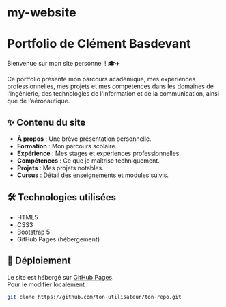 # my-website


# Portfolio de Clément Basdevant

Bienvenue sur mon site personnel ! 🎓✈️

Ce portfolio présente mon parcours académique, mes expériences professionnelles, mes projets et mes compétences dans les domaines de l’ingénierie, des technologies de l'information et de la communication, ainsi que de l’aéronautique.

## ✨ Contenu du site

- **À propos** : Une brève présentation personnelle.
- **Formation** : Mon parcours scolaire.
- **Expérience** : Mes stages et expériences professionnelles.
- **Compétences** : Ce que je maîtrise techniquement.
- **Projets** : Mes projets notables.
- **Cursus** : Détail des enseignements et modules suivis.

## 🛠️ Technologies utilisées

- HTML5
- CSS3
- Bootstrap 5
- GitHub Pages (hébergement)

## 🚀 Déploiement

Le site est hébergé sur [GitHub Pages](https://pages.github.com/).  
Pour le modifier localement :

```bash
git clone https://github.com/ton-utilisateur/ton-repo.git
